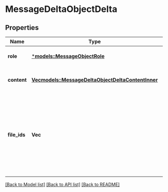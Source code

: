 # MessageDeltaObjectDelta

## Properties
Name | Type | Description | Notes
------------ | ------------- | ------------- | -------------
**role** | [***models::MessageObjectRole**](MessageObject_role.md) |  | [optional] [default to None]
**content** | [**Vec<models::MessageDeltaObjectDeltaContentInner>**](MessageDeltaObject_delta_content_inner.md) | The content of the message in array of text and/or images. | [optional] [default to None]
**file_ids** | **Vec<String>** | A list of [file](/docs/api-reference/files) IDs that the assistant should use. Useful for tools like retrieval and code_interpreter that can access files. A maximum of 10 files can be attached to a message. | [optional] [default to None]

[[Back to Model list]](../README.md#documentation-for-models) [[Back to API list]](../README.md#documentation-for-api-endpoints) [[Back to README]](../README.md)



